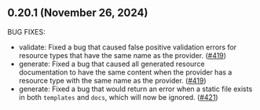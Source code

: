 ## 0.20.1 (November 26, 2024)

BUG FIXES:

* validate: Fixed a bug that caused false positive validation errors for resource types that have the same name as the provider. ([#419](https://github.com/hashicorp/terraform-plugin-docs/issues/419))
* generate: Fixed a bug that caused all generated resource documentation to have the same content when the provider has a resource type with the same name as the provider. ([#419](https://github.com/hashicorp/terraform-plugin-docs/issues/419))
* generate: Fixed a bug that would return an error when a static file exists in both `templates` and `docs`, which will now be ignored. ([#421](https://github.com/hashicorp/terraform-plugin-docs/issues/421))

